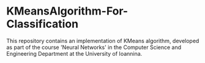 # KMeansAlgorithm-For-Classification
This repository contains an implementation of KMeans algorithm, developed as part of the course 'Neural Networks' in the Computer Science and Engineering Department at the University of Ioannina.
